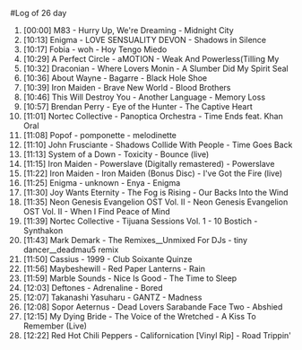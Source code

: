 #Log of 26 day

1. [00:00] M83 - Hurry Up, We're Dreaming - Midnight City
1. [10:13] Enigma - LOVE SENSUALITY DEVON - Shadows in Silence
1. [10:17] Fobia - woh - Hoy Tengo Miedo
1. [10:29] A Perfect Circle - aMOTION - Weak And Powerless(Tilling My
1. [10:32] Draconian - Where Lovers Monin - A Slumber Did My Spirit Seal
1. [10:36] About Wayne - Bagarre - Black Hole Shoe
1. [10:39] Iron Maiden - Brave New World - Blood Brothers
1. [10:46] This Will Destroy You - Another Language - Memory Loss
1. [10:57] Brendan Perry - Eye of the Hunter - The Captive Heart
1. [11:01] Nortec Collective - Panoptica Orchestra - Time Ends feat. Khan Oral
1. [11:08] Popof - pomponette - melodinette
1. [11:10] John Frusciante - Shadows Collide With People - Time Goes Back
1. [11:13] System of a Down - Toxicity - Bounce (live)
1. [11:15] Iron Maiden - Powerslave (Digitally remastered) - Powerslave
1. [11:22] Iron Maiden - Iron Maiden (Bonus Disс) - I've Got the Fire (live)
1. [11:25] Enigma - unknown - Enya - Enigma
1. [11:30] Joy Wants Eternity - The Fog is Rising - Our Backs Into the Wind
1. [11:35] Neon Genesis Evangelion OST Vol. II - Neon Genesis Evangelion OST Vol. II - When I Find Peace of Mind
1. [11:39] Nortec Collective - Tijuana Sessions Vol. 1 - 10 Bostich - Synthakon
1. [11:43] Mark Demark - The Remixes__Unmixed For DJs - tiny dancer__deadmau5 remix
1. [11:50] Cassius - 1999 - Club Soixante Quinze
1. [11:56] Maybeshewill - Red Paper Lanterns - Rain
1. [11:59] Marble Sounds - Nice Is Good - The Time to Sleep
1. [12:03] Deftones - Adrenaline - Bored
1. [12:07] Takanashi Yasuharu - GANTZ - Madness
1. [12:08] Sopor Aeternus - Dead Lovers Sarabande Face Two - Abshied
1. [12:15] My Dying Bride - The Voice of the Wretched - A Kiss To Remember (Live)
1. [12:22] Red Hot Chili Peppers - Californication [Vinyl Rip] - Road Trippin'
